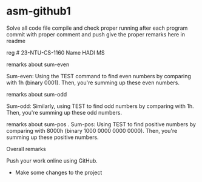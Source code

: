 # asm-github1

Solve all code file 
compile and check proper running
after each program commit with proper comment and push
give the proper remarks here in readme


reg #   23-NTU-CS-1160  Name HADI MS



remarks about sum-even

Sum-even: Using the TEST command to find even numbers by comparing with 
1h (binary 0001). Then, you're summing up these even numbers.



remarks about sum-odd

Sum-odd: Similarly, using TEST to find odd numbers 
by comparing with 1h. Then, you're summing up these odd numbers.

remarks about sum-pos
. Sum-pos: Using TEST to find positive numbers by
 comparing with 8000h (binary 1000 0000 0000 0000). Then, you're summing up these positive numbers.


Overall remarks

Push your work online using GitHub.
- Make some changes to the project